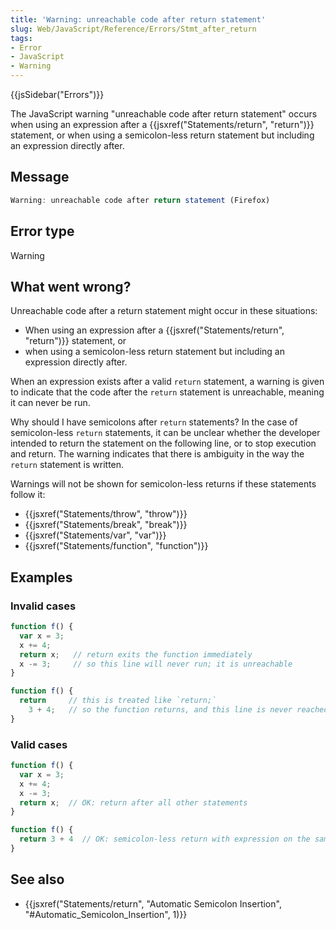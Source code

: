 ```yaml
---
title: 'Warning: unreachable code after return statement'
slug: Web/JavaScript/Reference/Errors/Stmt_after_return
tags:
- Error
- JavaScript
- Warning
---
```

{{jsSidebar("Errors")}}

The JavaScript warning "unreachable code after return statement" occurs when
using an expression after a
{{jsxref("Statements/return", "return")}} statement, or when
using a semicolon-less return statement but including an expression directly
after.

## Message

```js
Warning: unreachable code after return statement (Firefox)
```

## Error type

Warning

## What went wrong?

Unreachable code after a return statement might occur in these situations:

- When using an expression after a
  {{jsxref("Statements/return", "return")}} statement, or
- when using a semicolon-less return statement but including an expression
  directly after.

When an expression exists after a valid `return` statement, a warning is given
to indicate that the code after the `return` statement is unreachable, meaning
it can never be run.

Why should I have semicolons after `return` statements? In the case of
semicolon-less `return` statements, it can be unclear whether the developer
intended to return the statement on the following line, or to stop execution and
return. The warning indicates that there is ambiguity in the way the `return`
statement is written.

Warnings will not be shown for semicolon-less returns if these statements follow
it:

- {{jsxref("Statements/throw", "throw")}}
- {{jsxref("Statements/break", "break")}}
- {{jsxref("Statements/var", "var")}}
- {{jsxref("Statements/function", "function")}}

## Examples

### Invalid cases

```js example-bad
function f() {
  var x = 3;
  x += 4;
  return x;   // return exits the function immediately
  x -= 3;     // so this line will never run; it is unreachable
}

function f() {
  return     // this is treated like `return;`
    3 + 4;   // so the function returns, and this line is never reached
}
```

### Valid cases

```js example-good
function f() {
  var x = 3;
  x += 4;
  x -= 3;
  return x;  // OK: return after all other statements
}

function f() {
  return 3 + 4  // OK: semicolon-less return with expression on the same line
}
```

## See also

- {{jsxref("Statements/return", "Automatic Semicolon Insertion",
    "#Automatic_Semicolon_Insertion", 1)}}
